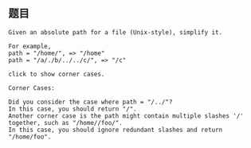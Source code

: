 ## 题目
    Given an absolute path for a file (Unix-style), simplify it.

    For example,
    path = "/home/", => "/home"
    path = "/a/./b/../../c/", => "/c"

    click to show corner cases.

    Corner Cases:

    Did you consider the case where path = "/../"?
    In this case, you should return "/".
    Another corner case is the path might contain multiple slashes '/' together, such as "/home//foo/".
    In this case, you should ignore redundant slashes and return "/home/foo".
